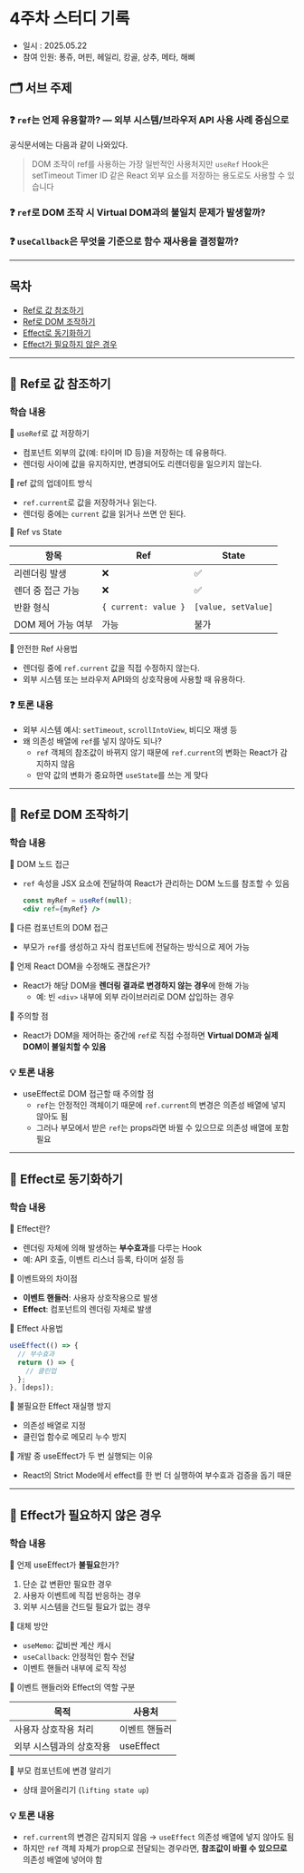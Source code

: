 # 4주차 스터디 기록

- 일시 : 2025.05.22
- 참여 인원: 퐁쥬, 머핀, 헤일리, 캉골, 상추, 메타, 해삐

## 🗂️ 서브 주제

### ❓ `ref`는 언제 유용할까? — 외부 시스템/브라우저 API 사용 사례 중심으로

공식문서에는 다음과 같이 나와있다.

> DOM 조작이 ref를 사용하는 가장 일반적인 사용처지만 `useRef` Hook은 setTimeout Timer ID 같은 React 외부 요소를 저장하는 용도로도 사용할 수 있습니다

### ❓ `ref`로 DOM 조작 시 Virtual DOM과의 불일치 문제가 발생할까?

### ❓ `useCallback`은 무엇을 기준으로 함수 재사용을 결정할까?

---

## 목차

- [Ref로 값 참조하기](#Ref로-값-참조하기)
- [Ref로 DOM 조작하기](#Ref로-DOM-조작하기)
- [Effect로 동기화하기](#Effect로-동기화하기)
- [Effect가 필요하지 않은 경우](#Effect가-필요하지-않은-경우)

---

## 📘 Ref로 값 참조하기

### 학습 내용

📌 `useRef`로 값 저장하기

- 컴포넌트 외부의 값(예: 타이머 ID 등)을 저장하는 데 유용하다.
- 렌더링 사이에 값을 유지하지만, 변경되어도 리렌더링을 일으키지 않는다.

📌 ref 값의 업데이트 방식

- `ref.current`로 값을 저장하거나 읽는다.
- 렌더링 중에는 `current` 값을 읽거나 쓰면 안 된다.

📌 Ref vs State

| 항목 | Ref | State |
|------|-----|-------|
| 리렌더링 발생 | ❌ | ✅ |
| 렌더 중 접근 가능 | ❌ | ✅ |
| 반환 형식 | `{ current: value }` | `[value, setValue]` |
| DOM 제어 가능 여부 | 가능 | 불가 |

📌 안전한 Ref 사용법

- 렌더링 중에 `ref.current` 값을 직접 수정하지 않는다.
- 외부 시스템 또는 브라우저 API와의 상호작용에 사용할 때 유용하다.

### ❓ 토론 내용

- 외부 시스템 예시: `setTimeout`, `scrollIntoView`, 비디오 재생 등
- 왜 의존성 배열에 `ref`를 넣지 않아도 되나?
  - `ref` 객체의 참조값이 바뀌지 않기 때문에 `ref.current`의 변화는 React가 감지하지 않음
  - 만약 값의 변화가 중요하면 `useState`를 쓰는 게 맞다

---

## 📘 Ref로 DOM 조작하기

### 학습 내용

📌 DOM 노드 접근

- `ref` 속성을 JSX 요소에 전달하여 React가 관리하는 DOM 노드를 참조할 수 있음
  ```jsx
  const myRef = useRef(null);
  <div ref={myRef} />
  ```

📌 다른 컴포넌트의 DOM 접근

- 부모가 `ref`를 생성하고 자식 컴포넌트에 전달하는 방식으로 제어 가능

📌 언제 React DOM을 수정해도 괜찮은가?

- React가 해당 DOM을 **렌더링 결과로 변경하지 않는 경우**에 한해 가능
  - 예: 빈 `<div>` 내부에 외부 라이브러리로 DOM 삽입하는 경우

📌 주의할 점

- React가 DOM을 제어하는 중간에 `ref`로 직접 수정하면 **Virtual DOM과 실제 DOM이 불일치할 수 있음**

### 💡 토론 내용

- useEffect로 DOM 접근할 때 주의할 점
  - `ref`는 안정적인 객체이기 때문에 `ref.current`의 변경은 의존성 배열에 넣지 않아도 됨
  - 그러나 부모에서 받은 `ref`는 props라면 바뀔 수 있으므로 의존성 배열에 포함 필요

---

## 📘 Effect로 동기화하기

### 학습 내용

📌 Effect란?

- 렌더링 자체에 의해 발생하는 **부수효과**를 다루는 Hook
- 예: API 호출, 이벤트 리스너 등록, 타이머 설정 등

📌 이벤트와의 차이점

- **이벤트 핸들러**: 사용자 상호작용으로 발생
- **Effect**: 컴포넌트의 렌더링 자체로 발생

📌 Effect 사용법

```js
useEffect(() => {
  // 부수효과
  return () => {
    // 클린업
  };
}, [deps]);
```

📌 불필요한 Effect 재실행 방지

- 의존성 배열로 지정
- 클린업 함수로 메모리 누수 방지

📌 개발 중 useEffect가 두 번 실행되는 이유

- React의 Strict Mode에서 effect를 한 번 더 실행하여 부수효과 검증을 돕기 때문

---

## 📘 Effect가 필요하지 않은 경우

### 학습 내용

📌 언제 useEffect가 **불필요**한가?

1. 단순 값 변환만 필요한 경우
2. 사용자 이벤트에 직접 반응하는 경우
3. 외부 시스템을 건드릴 필요가 없는 경우

📌 대체 방안

- `useMemo`: 값비싼 계산 캐시
- `useCallback`: 안정적인 함수 전달
- 이벤트 핸들러 내부에 로직 작성

📌 이벤트 핸들러와 Effect의 역할 구분

| 목적 | 사용처 |
|------|--------|
| 사용자 상호작용 처리 | 이벤트 핸들러 |
| 외부 시스템과의 상호작용 | useEffect |

📌 부모 컴포넌트에 변경 알리기

- 상태 끌어올리기 (`lifting state up`)

### 💡 토론 내용

- `ref.current`의 변경은 감지되지 않음 → `useEffect` 의존성 배열에 넣지 않아도 됨
- 하지만 `ref` 객체 자체가 prop으로 전달되는 경우라면, **참조값이 바뀔 수 있으므로** 의존성 배열에 넣어야 함
